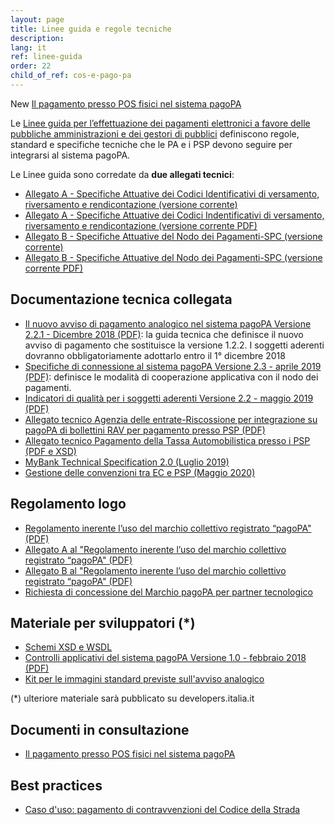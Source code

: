 ```yaml
---
layout: page
title: Linee guida e regole tecniche 
description: 
lang: it
ref: linee-guida
order: 22
child_of_ref: cos-e-pago-pa
---
```


<span class="badge badge-secondary">New</span> [Il pagamento presso POS fisici nel sistema pagoPA](https://docs.google.com/document/d/1BOG-OBQm7WMXyfpyPlfRc8ZhbxFJmt-3H7INMqG_oVY/edit?usp=drivesdk)

Le <a href="https://github.com/pagopa/lg-pagopa-docs" target="_blank">Linee guida per l’effettuazione dei pagamenti elettronici a favore delle pubbliche amministrazioni e dei gestori di pubblici</a> definiscono regole, standard e specifiche tecniche che le PA e i PSP devono seguire per integrarsi al sistema pagoPA.

Le Linee guida sono corredate da **due allegati tecnici**:
* [Allegato A - Specifiche Attuative dei Codici Identificativi di versamento, riversamento e rendicontazione (versione corrente)](https://docs.italia.it/italia/pagopa/pagopa-codici-docs/it/stabile/)
* [Allegato A - Specifiche Attuative dei Codici Indentificativi di versamento, riversamento e rendicontazione (versione corrente PDF)](https://github.com/italia/lg-pagopa-docs/blob/master/documentazione_tecnica_collegata/allegati_tecnici_linee_guida/Specifiche_Attuative_Pagamenti_1_3_1.pdf)
* [Allegato B - Specifiche Attuative del Nodo dei Pagamenti-SPC (versione corrente)](https://docs.italia.it/italia/pagopa/pagopa-specifichepagamenti-docs/it/stabile/)
* [Allegato B - Specifiche Attuative del Nodo dei Pagamenti-SPC (versione corrente PDF)](https://github.com/italia/lg-pagopa-docs/blob/master/documentazione_tecnica_collegata/allegati_tecnici_linee_guida/SANP_2.2.4_DocumentoCompleto.pdf)

## Documentazione tecnica collegata
* [Il nuovo avviso di pagamento analogico nel sistema pagoPA Versione 2.2.1 - Dicembre 2018 (PDF)](https://github.com/italia/lg-pagopa-docs/blob/master/documentazione_tecnica_collegata/documentazione_collegata/guidatecnica_avvisoanalogico_v2.2.1_con_alleg.pdf): la guida tecnica che definisce il nuovo avviso di pagamento che sostituisce la versione 1.2.2. I soggetti aderenti dovranno obbligatoriamente adottarlo entro il 1° dicembre 2018
* [Specifiche di connessione al sistema pagoPA Versione 2.3 - aprile 2019 (PDF)](https://github.com/italia/lg-pagopa-docs/blob/master/documentazione_tecnica_collegata/documentazione_collegata/Sistema_pagoPA_-_Specifiche%20connessione_2.3.pdf): definisce le modalità di cooperazione applicativa con il nodo dei pagamenti.
* [Indicatori di qualità per i soggetti aderenti Versione 2.2 - maggio 2019 (PDF)](https://github.com/italia/lg-pagopa-docs/blob/master/documentazione_tecnica_collegata/documentazione_collegata/SLA_aderente_2.2.pdf)
* [Allegato tecnico Agenzia delle entrate-Riscossione per integrazione su pagoPA di bollettini RAV per pagamento presso PSP (PDF)](https://github.com/italia/lg-pagopa-docs/blob/master/documentazione_tecnica_collegata/documentazione_collegata/agengiaentraterisc_rav_psp.pdf)
* [Allegato tecnico Pagamento della Tassa Automobilistica presso i PSP (PDF e XSD)](https://github.com/italia/lg-pagopa-docs/blob/master/documentazione_tecnica_collegata/documentazione_collegata/bollo_auto_mod_4_0.zip)
* [MyBank Technical Specification 2.0 (Luglio 2019)](https://docs.google.com/document/d/1M5OEfN5RZSfBSKRuhYWX3WZkWVcivD4WpRxsjwyEUzE/edit?usp=sharing)
* [Gestione delle convenzioni tra EC e PSP (Maggio 2020)](https://docs.google.com/document/d/1nn3Tkifkwog5KYfozyix7iN0V3DjeeeVIKkJ1tMcB_c/edit?usp=sharing)

## Regolamento logo
* [Regolamento inerente l’uso del marchio collettivo registrato “pagoPA" (PDF)](https://github.com/italia/lg-pagopa-docs/blob/master/documentazione_tecnica_collegata/regolamento_logo/regolamento_uso_marchio_pagopa_2018_0_0.pdf)
* [Allegato A al "Regolamento inerente l’uso del marchio collettivo registrato “pagoPA" (PDF)](https://github.com/italia/lg-pagopa-docs/blob/master/documentazione_tecnica_collegata/regolamento_logo/all_a_brandguidelines_0_0.pdf)
* [Allegato B al "Regolamento inerente l’uso del marchio collettivo registrato “pagoPA" (PDF)](https://github.com/italia/lg-pagopa-docs/blob/master/documentazione_tecnica_collegata/regolamento_logo/brandguidelines_v_2_1.pdf)
* [Richiesta di concessione del Marchio pagoPA per partner tecnologico](https://github.com/italia/lg-pagopa-docs/blob/master/documentazione_tecnica_collegata/regolamento_logo/richiesta_concessione_in_uso_marchio_pagopa_per_partner_tecnologico.pdf)

## Materiale per sviluppatori (*)
* [Schemi XSD e WSDL](https://github.com/italia/pagopa-specifichepagamenti-schemi)
* [Controlli applicativi del sistema pagoPA Versione 1.0 - febbraio 2018 (PDF)](https://github.com/italia/lg-pagopa-docs/blob/master/documentazione_tecnica_collegata/materiale_sviluppatori/elenco_controlli_nodo_2_1_new.pdf)
* [Kit per le immagini standard previste sull'avviso analogico](https://github.com/italia/lg-pagopa-docs/blob/master/documentazione_tecnica_collegata/materiale_sviluppatori/avviso-pagopa-assets.zip)

(*) ulteriore materiale sarà pubblicato su developers.italia.it

## Documenti in consultazione
* [Il pagamento presso POS fisici nel sistema pagoPA](https://docs.google.com/document/d/1BOG-OBQm7WMXyfpyPlfRc8ZhbxFJmt-3H7INMqG_oVY/edit?usp=sharing)

## Best practices
* [Caso d'uso: pagamento di contravvenzioni del Codice della Strada](https://github.com/italia/lg-pagopa-docs/blob/master/documentazione_tecnica_collegata/best_practices/multe_con_preavviso_agid.pdf)


